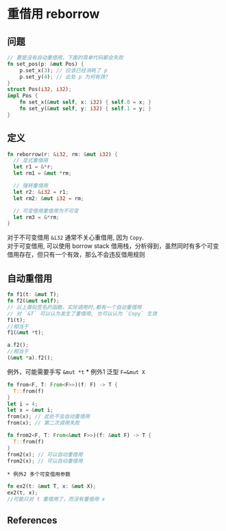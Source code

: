 # 重借用 reborrow

## 问题
```rust
// 要是没有自动重借用，下面的简单代码都会失败
fn set_pos(p: &mut Pos) {
    p.set_x(3); // 应该已经消耗了 p
    p.set_y(4); // 此处 p 为何有效?
}
struct Pos(i32, i32);
impl Pos {
    fn set_x(&mut self, x: i32) { self.0 = x; }
    fn set_y(&mut self, y: i32) { self.1 = y; }
}
```

## 定义
```rust
fn reborrow(r: &i32, rm: &mut i32) {
  // 显式重借用
  let r1 = &*r;
  let rm1 = &mut *rm;

  // 强转重借用
  let r2: &i32 = r1;
  let rm2: &mut i32 = rm;

  // 可变借用重借用为不可变
  let rm3 = &*rm; 
}
```
对于不可变借用 `&i32` 通常不关心重借用, 因为 `Copy`.  
对于可变借用, 可以使用 borrow stack 借用栈，分析得到，虽然同时有多个可变借用存在，但只有一个有效，那么不会违反借用规则

## 自动重借用
```rust
fn f1(t: &mut T);
fn f2(&mut self);
// 以上类似签名的函数，实际调用时,都有一个自动重借用
// 对 `&T` 可以认为发生了重借用, 也可以认为 `Copy` 生效
f1(t);
//相当于
f1(&mut *t);

a.f2();
//相当于
(&mut *a).f2();
```

  例外，可能需要手写 `&mut *t`
    * 例外1 泛型 `F=&mut X`
```rust
fn from<F, T: From<F>>)(f: F) -> T {
  T::from(f)
}
let i = 4;
let x = &mut i;
from(x); // 此处不会自动重借用
from(x); // 第二次调用失败

fn from2<F, T: From<&mut F>>)(f: &mut F) -> T {
  T::from(f)
}
from2(x); // 可以自动重借用
from2(x); // 可以自动重借用
```

    * 例外2 多个可变借用参数
```rust
fn ex2(t: &mut T, x: &mut X);
ex2(t, x);
//可能只对 t 重借用了，而没有重借用 x
```

## References
[^1]: [better documentation of reborrowing#788](https://github.com/rust-lang/reference/issues/788#issuecomment-1420528041)
[^2]: https://rustcc.cn/article?id=28fedcbc-d0c9-41e1-8d95-de73a578a078
[^3]: https://github.com/nikomatsakis/babysteps/blob/master/babysteps/_posts/2013-11-20-parameter-coercion-in-rust.markdown?plain=1#L78
[^4]: [Stacked Borrows](https://rust-unofficial.github.io/too-many-lists/fifth-stacked-borrows.html)
